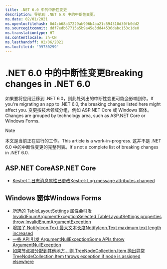 ```yaml
---
title: .NET 6.0 中的中断性变更
description: 导航到 .NET 6.0 中的中断性变更。
ms.date: 02/01/2021
ms.openlocfilehash: 0d4cb68a37229ab996b4aa21c594310d30fb0dd2
ms.sourcegitcommit: ddf7edb67715a5b9a45e3dd44536dabc153c1de0
ms.translationtype: HT
ms.contentlocale: zh-CN
ms.lasthandoff: 02/06/2021
ms.locfileid: "99730299"
---
```

# <a name="breaking-changes-in-net-60"></a><span data-ttu-id="a4ed5-103">.NET 6.0 中的中断性变更</span><span class="sxs-lookup"><span data-stu-id="a4ed5-103">Breaking changes in .NET 6.0</span></span>

<span data-ttu-id="a4ed5-104">如果要将应用迁移到 .NET 6.0，则此处列出的中断性变更可能会影响到你。</span><span class="sxs-lookup"><span data-stu-id="a4ed5-104">If you're migrating an app to .NET 6.0, the breaking changes listed here might affect you.</span></span> <span data-ttu-id="a4ed5-105">变更按技术领域分组，例如 ASP.NET Core 或 Windows 窗体。</span><span class="sxs-lookup"><span data-stu-id="a4ed5-105">Changes are grouped by technology area, such as ASP.NET Core or Windows Forms.</span></span>

> [!NOTE]
> <span data-ttu-id="a4ed5-106">本文是当前正在进行的工作。</span><span class="sxs-lookup"><span data-stu-id="a4ed5-106">This article is a work-in-progress.</span></span> <span data-ttu-id="a4ed5-107">这并不是 .NET 6.0 中的中断性变更的完整列表。</span><span class="sxs-lookup"><span data-stu-id="a4ed5-107">It's not a complete list of breaking changes in .NET 6.0.</span></span>

## <a name="aspnet-core"></a><span data-ttu-id="a4ed5-108">ASP.NET Core</span><span class="sxs-lookup"><span data-stu-id="a4ed5-108">ASP.NET Core</span></span>

- [<span data-ttu-id="a4ed5-109">Kestrel：日志消息属性已更改</span><span class="sxs-lookup"><span data-stu-id="a4ed5-109">Kestrel: Log message attributes changed</span></span>](aspnet-core/6.0/kestrel-log-message-attributes-changed.md)

## <a name="windows-forms"></a><span data-ttu-id="a4ed5-110">Windows 窗体</span><span class="sxs-lookup"><span data-stu-id="a4ed5-110">Windows Forms</span></span>

- [<span data-ttu-id="a4ed5-111">所选的 TableLayoutSettings 属性会引发 InvalidEnumArgumentException</span><span class="sxs-lookup"><span data-stu-id="a4ed5-111">Selected TableLayoutSettings properties throw InvalidEnumArgumentException</span></span>](windows-forms/6.0/tablelayoutsettings-apis-throw-invalidenumargumentexception.md)
- [<span data-ttu-id="a4ed5-112">增加了 NotifyIcon.Text 最大文本长度</span><span class="sxs-lookup"><span data-stu-id="a4ed5-112">NotifyIcon.Text maximum text length increased</span></span>](windows-forms/6.0/notifyicon-text-max-text-length-increased.md)
- [<span data-ttu-id="a4ed5-113">一些 API 引发 ArgumentNullException</span><span class="sxs-lookup"><span data-stu-id="a4ed5-113">Some APIs throw ArgumentNullException</span></span>](windows-forms/6.0/apis-throw-argumentnullexception.md)
- [<span data-ttu-id="a4ed5-114">如果节点被分配到其他地方，则 TreeNodeCollection.Item 抛出异常</span><span class="sxs-lookup"><span data-stu-id="a4ed5-114">TreeNodeCollection.Item throws exception if node is assigned elsewhere</span></span>](windows-forms/6.0/treenodecollection-item-throws-argumentexception.md)
